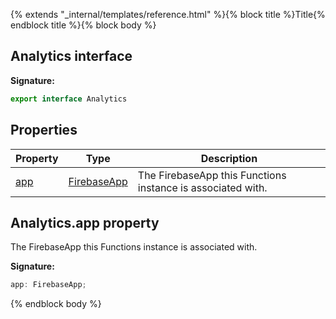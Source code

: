 {% extends "_internal/templates/reference.html" %}{% block title %}Title{% endblock title %}{% block body %}
## Analytics interface

<b>Signature:</b>

```typescript
export interface Analytics 
```

## Properties

|  Property | Type | Description |
|  --- | --- | --- |
|  [app](./analytics-types.analytics.md#analyticsapp_property) | [FirebaseApp](./app-types.firebaseapp.md#firebaseapp_interface) | The FirebaseApp this Functions instance is associated with. |

## Analytics.app property

The FirebaseApp this Functions instance is associated with.

<b>Signature:</b>

```typescript
app: FirebaseApp;
```
{% endblock body %}
